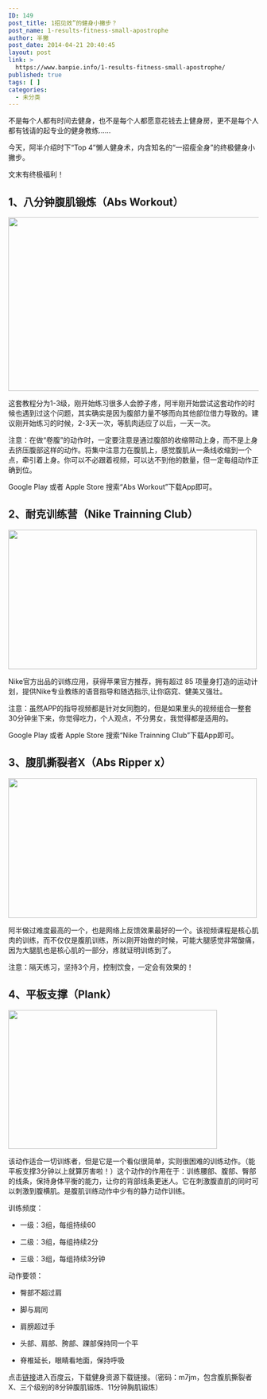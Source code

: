 ```yaml
---
ID: 149
post_title: 1招见效”的健身小撇步？
post_name: 1-results-fitness-small-apostrophe
author: 半撇
post_date: 2014-04-21 20:40:45
layout: post
link: >
  https://www.banpie.info/1-results-fitness-small-apostrophe/
published: true
tags: [ ]
categories:
  - 未分类
---
```

不是每个人都有时间去健身，也不是每个人都愿意花钱去上健身房，更不是每个人都有钱请的起专业的健身教练……

今天，阿半介绍时下“Top 4”懒人健身术，内含知名的“一招瘦全身”的终极健身小撇步。

文末有终极福利！

## 1、八分钟腹肌锻炼（Abs Workout）

[<img class="alignnone size-full wp-image-2767" src="http://www.banpie.info/wp-content/uploads/2019/04/unnamed-file-250.jpg" width="620" height="349" alt="" />][1]

这套教程分为1-3级，刚开始练习很多人会脖子疼，阿半刚开始尝试这套动作的时候也遇到过这个问题，其实确实是因为腹部力量不够而向其他部位借力导致的。建议刚开始练习的时候，2-3天一次，等肌肉适应了以后，一天一次。

注意：在做“卷腹”的动作时，一定要注意是通过腹部的收缩带动上身，而不是上身去挤压腹部这样的动作。将集中注意力在腹肌上，感觉腹肌从一条线收缩到一个点，牵引着上身。你可以不必跟着视频，可以达不到他的数量，但一定每组动作正确到位。

Google Play 或者 Apple Store 搜索“Abs Workout”下载App即可。

## 2、耐克训练营（Nike Trainning Club）

[<img class="alignnone size-full wp-image-2768" src="http://www.banpie.info/wp-content/uploads/2019/04/unnamed-file-84.png" width="500" height="280" alt="" />][2]

Nike官方出品的训练应用，获得苹果官方推荐，拥有超过 85 项量身打造的运动计划，提供Nike专业教练的语音指导和随选指示,让你窈窕、健美又强壮。

注意：虽然APP的指导视频都是针对女同胞的，但是如果里头的视频组合一整套30分钟坐下来，你觉得吃力，个人观点，不分男女，我觉得都是适用的。

Google Play 或者 Apple Store 搜索“Nike Trainning Club”下载App即可。

## 3、腹肌撕裂者X（Abs Ripper x）

[<img class="alignnone size-full wp-image-2769" src="http://www.banpie.info/wp-content/uploads/2019/04/unnamed-file-251.jpg" width="500" height="281" alt="" />][3]

阿半做过难度最高的一个，也是网络上反馈效果最好的一个。该视频课程是核心肌肉的训练，而不仅仅是腹肌训练，所以刚开始做的时候，可能大腿感觉非常酸痛，因为大腿肌也是核心肌的一部分，疼就证明训练到了。

注意：隔天练习，坚持3个月，控制饮食，一定会有效果的！

## 4、平板支撑（Plank）

[<img class="alignnone size-full wp-image-2770" src="http://www.banpie.info/wp-content/uploads/2019/04/unnamed-file-252.jpg" width="420" height="279" alt="" />][4]

该动作适合一切训练者，但是它是一个看似很简单，实则很困难的训练动作。（能平板支撑3分钟以上就算厉害啦！）这个动作的作用在于：训练腰部、腹部、臀部的线条，保持身体平衡的能力，让你的背部线条更迷人。它在刺激腹直肌的同时可以刺激到腹横肌。是腹肌训练动作中少有的静力动作训练。

训练频度：

*   一级：3组，每组持续60

*   二级：3组，每组持续2分

*   三级：3组，每组持续3分钟

动作要领：

*   臀部不超过肩

*   脚与肩同

*   肩膀超过手

*   头部、肩部、胯部、踝部保持同一个平

*   脊椎延长，眼睛看地面，保持呼吸

点击[链接][5]进入百度云，下载健身资源下载链接。（密码：m7jm，包含腹肌撕裂者X、三个级别的8分钟腹肌锻炼、11分钟胸肌锻炼）

 [1]: http://www.banpie.info/wp-content/uploads/2019/04/unnamed-file-250.jpg
 [2]: http://www.banpie.info/wp-content/uploads/2019/04/unnamed-file-84.png
 [3]: http://www.banpie.info/wp-content/uploads/2019/04/unnamed-file-251.jpg
 [4]: http://www.banpie.info/wp-content/uploads/2019/04/unnamed-file-252.jpg
 [5]: http://pan.baidu.com/s/1gdFZa0b